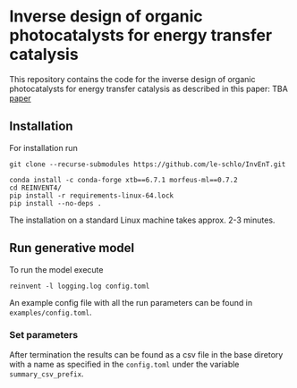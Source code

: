 # Inverse design of organic photocatalysts for energy transfer catalysis

This repository contains the code for the inverse design of organic photocatalysts for energy transfer catalysis as described in this paper: TBA [paper](TBA)

## Installation
For installation run
```
git clone --recurse-submodules https://github.com/le-schlo/InvEnT.git

conda install -c conda-forge xtb==6.7.1 morfeus-ml==0.7.2
cd REINVENT4/
pip install -r requirements-linux-64.lock
pip install --no-deps .
```
The installation on a standard Linux machine takes approx. 2-3 minutes.

## Run generative model
To run the model execute 
```
reinvent -l logging.log config.toml
```
An example config file with all the run parameters can be found in `examples/config.toml`.

### Set parameters

After termination the results can be found as a csv file in the base diretory with a name as specified in the `config.toml` under the variable `summary_csv_prefix`.


